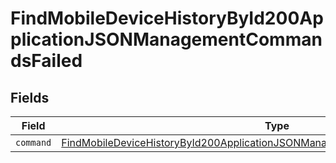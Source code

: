 # FindMobileDeviceHistoryById200ApplicationJSONManagementCommandsFailed


## Fields

| Field                                                                                                                                                                                   | Type                                                                                                                                                                                    | Required                                                                                                                                                                                | Description                                                                                                                                                                             |
| --------------------------------------------------------------------------------------------------------------------------------------------------------------------------------------- | --------------------------------------------------------------------------------------------------------------------------------------------------------------------------------------- | --------------------------------------------------------------------------------------------------------------------------------------------------------------------------------------- | --------------------------------------------------------------------------------------------------------------------------------------------------------------------------------------- |
| `command`                                                                                                                                                                               | [FindMobileDeviceHistoryById200ApplicationJSONManagementCommandsFailedCommand](../../models/operations/findmobiledevicehistorybyid200applicationjsonmanagementcommandsfailedcommand.md) | :heavy_minus_sign:                                                                                                                                                                      | N/A                                                                                                                                                                                     |